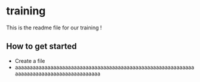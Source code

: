 # training
This is the readme file for our training !

## How to get started
- Create a file
- aaaaaaaaaaaaaaaaaaaaaaaaaaaaaaaaaaaaaaaaaaaaaaaaaaaaaaaaaaaaaaaaaaaaaaaaaaaaaaaaaaaaaaaaaa

